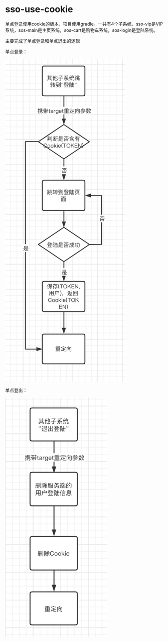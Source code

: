 # sso-use-cookie

单点登录使用cookie的版本，项目使用gradle。一共有4个子系统，sso-vip是VIP系统，sos-main是主页系统，sos-cart是购物车系统，sos-login是登陆系统。

主要完成了单点登录和单点退出的逻辑

单点登录：

![sso-login](https://github.com/cherishlx98/sso-use-cookie/blob/master/img/%E5%8D%95%E7%82%B9%E7%99%BB%E5%BD%95.png)

单点登出：

![sso-logout](https://github.com/cherishlx98/sso-use-cookie/blob/master/img/%E5%8D%95%E7%82%B9%E7%99%BB%E5%87%BA.png)

